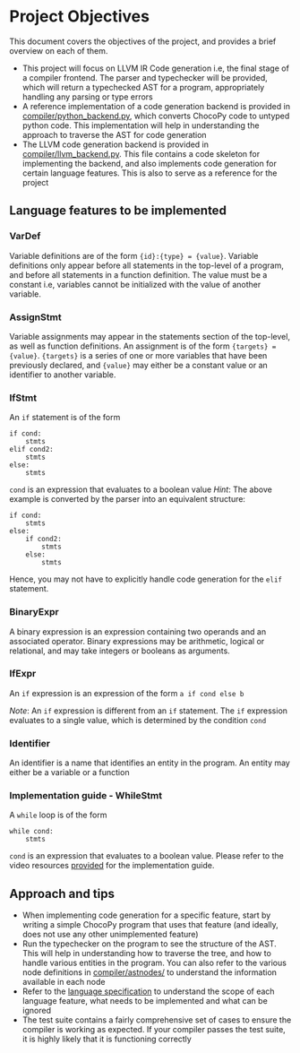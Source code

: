 # Project Objectives
This document covers the objectives of the project, and provides a brief overview on each of them.

- This project will focus on LLVM IR Code generation i.e, the final stage of a compiler frontend. The parser and typechecker will be provided, which will return a typechecked AST for a program, appropriately handling any parsing or type errors
- A reference implementation of a code generation backend is provided in [compiler/python_backend.py](./compiler/python_backend.py), which converts ChocoPy code to untyped python code. This implementation will help in understanding the approach to traverse the AST for code generation
- The LLVM code generation backend is provided in [compiler/llvm_backend.py](./compiler/llvm_backend.py). This file contains a code skeleton for implementing the backend, and also implements code generation for certain language features. This is also to serve as a reference for the project

## Language features to be implemented
### VarDef
Variable definitions are of the form `{id}:{type} = {value}`. Variable definitions only appear before all statements in the top-level of a program, and before all statements in a function definition. The value must be a constant i.e, variables cannot be initialized with the value of another variable.
### AssignStmt
Variable assignments may appear in the statements section of the top-level, as well as function definitions. An assignment is of the form `{targets} = {value}`. `{targets}` is a series of one or more variables that have been previously declared, and `{value}` may either be a constant value or an identifier to another variable.
### IfStmt
An `if` statement is of the form
```
if cond:
	stmts
elif cond2:
	stmts
else:
	stmts
```
`cond` is an expression that evaluates to a boolean value
_Hint_: The above example is converted by the parser into an equivalent structure:
```
if cond:
	stmts
else:
	if cond2:
		stmts
	else:
		stmts
```
Hence, you may not have to explicitly handle code generation for the `elif` statement.
### BinaryExpr
A binary expression is an expression containing two operands and an associated operator. Binary expressions may be arithmetic, logical or relational, and may take integers or booleans as arguments.
### IfExpr
An `if` expression is an expression of the form `a if cond else b`

_Note_: An `if` expression is different from an `if` statement. The `if` expression evaluates to a single value, which is determined by the condition `cond`
### Identifier
An identifier is a name that identifies an entity in the program. An entity may either be a variable or a function

### Implementation guide - WhileStmt
A `while` loop is of the form
```
while cond:
	stmts
```
`cond` is an expression that evaluates to a boolean value.
Please refer to the video resources [provided](https://drive.google.com/drive/folders/1Xc3tFMkWHIvOepwZyWj1mSYqwy-0RLWg?usp=sharing) for the implementation guide.

## Approach and tips
- When implementing code generation for a specific feature, start by writing a simple ChocoPy program that uses that feature (and ideally, does not use any other unimplemented feature)
- Run the typechecker on the program to see the structure of the AST. This will help in understanding how to traverse the tree, and how to handle various entities in the program. You can also refer to the various node definitions in [compiler/astnodes/](./compiler/astnodes/) to understand the information available in each node
- Refer to the [language specification](./SPEC.md) to understand the scope of each language feature, what needs to be implemented and what can be ignored
- The test suite contains a fairly comprehensive set of cases to ensure the compiler is working as expected. If your compiler passes the test suite, it is highly likely that it is functioning correctly
